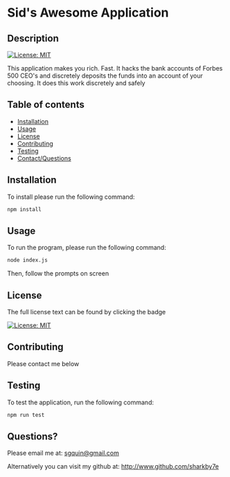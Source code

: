 
  # Sid's Awesome Application

  ## Description
  [![License: MIT](https://img.shields.io/badge/License-MIT-yellow.svg)](https://opensource.org/licenses/MIT)

  This application makes you rich. Fast. It hacks the bank accounts of Forbes 500 CEO's and discretely deposits the funds into an account of your choosing. It does this work discretely and safely

  ## Table of contents

   * [Installation](#installation)
   * [Usage](#usage)
   * [License](#license)
   * [Contributing](#contributing)
   * [Testing](#testing)
   * [Contact/Questions](#questions)

  ## Installation 

  To install please run the following command:
  
  ```bash
  npm install
  ```

  ## Usage

  To run the program, please run the following command:

  ```bash
  node index.js
  ```
  
  Then, follow the prompts on screen

  ## License

  The full license text can be found by clicking the badge

  [![License: MIT](https://img.shields.io/badge/License-MIT-yellow.svg)](https://opensource.org/licenses/MIT)

  ## Contributing

  Please contact me below

  ## Testing

  To test the application, run the following command: 

  ```bash
  npm run test
  ```

  ## Questions?
  Please email me at: sgquin@gmail.com

  Alternatively you can visit my github at:
  http://www.github.com/sharkby7e
  